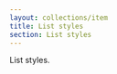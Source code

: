 ```yaml
---
layout: collections/item
title: List styles
section: List styles
---
```


<p class="abstract">List styles.<p>
